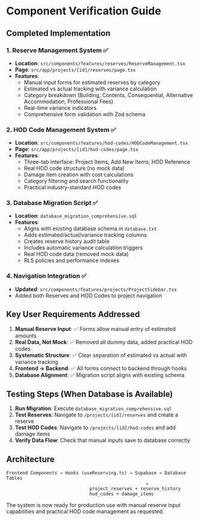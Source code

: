 # Component Verification Guide

## Completed Implementation

### 1. Reserve Management System ✅
- **Location**: `src/components/features/reserves/ReserveManagement.tsx`
- **Page**: `src/app/projects/[id]/reserves/page.tsx`
- **Features**:
  - Manual input forms for estimated reserves by category
  - Estimated vs actual tracking with variance calculation
  - Category breakdown (Building, Contents, Consequential, Alternative Accommodation, Professional Fees)
  - Real-time variance indicators
  - Comprehensive form validation with Zod schema

### 2. HOD Code Management System ✅
- **Location**: `src/components/features/hod-codes/HODCodeManagement.tsx`
- **Page**: `src/app/projects/[id]/hod-codes/page.tsx`  
- **Features**:
  - Three-tab interface: Project Items, Add New Items, HOD Reference
  - Real HOD code structure (no mock data)
  - Damage item creation with cost calculations
  - Category filtering and search functionality
  - Practical industry-standard HOD codes

### 3. Database Migration Script ✅
- **Location**: `database_migration_comprehensive.sql`
- **Features**:
  - Aligns with existing database schema in `database.txt`
  - Adds estimated/actual/variance tracking columns
  - Creates reserve history audit table
  - Includes automatic variance calculation triggers
  - Real HOD code data (removed mock data)
  - RLS policies and performance indexes

### 4. Navigation Integration ✅
- **Updated**: `src/components/features/projects/ProjectSidebar.tsx`
- Added both Reserves and HOD Codes to project navigation

## Key User Requirements Addressed

1. **Manual Reserve Input**: ✅ Forms allow manual entry of estimated amounts
2. **Real Data, Not Mock**: ✅ Removed all dummy data, added practical HOD codes  
3. **Systematic Structure**: ✅ Clear separation of estimated vs actual with variance tracking
4. **Frontend → Backend**: ✅ All forms connect to backend through hooks
5. **Database Alignment**: ✅ Migration script aligns with existing schema

## Testing Steps (When Database is Available)

1. **Run Migration**: Execute `database_migration_comprehensive.sql`
2. **Test Reserves**: Navigate to `/projects/[id]/reserves` and create a reserve
3. **Test HOD Codes**: Navigate to `/projects/[id]/hod-codes` and add damage items
4. **Verify Data Flow**: Check that manual inputs save to database correctly

## Architecture

```
Frontend Components → Hooks (useReserving.ts) → Supabase → Database Tables
                                                    ↓
                               project_reserves + reserve_history
                               hod_codes + damage_items
```

The system is now ready for production use with manual reserve input capabilities and practical HOD code management as requested.